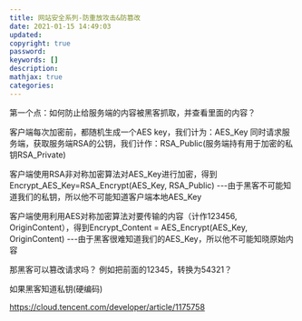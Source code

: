 ```yaml
---
title: 网站安全系列-防重放攻击&防篡改
date: 2021-01-15 14:49:03
updated:
copyright: true
password:
keywords: []
description: 
mathjax: true
categories:
---
```


第一个点：如何防止给服务端的内容被黑客抓取，并查看里面的内容？

客户端每次加密前，都随机生成一个AES key，我们计为：AES_Key
同时请求服务端，获取服务端RSA的公钥，我们计作：RSA_Public(服务端持有用于加密的私钥RSA_Private)

客户端使用RSA非对称加密算法对AES_Key进行加密，得到Encrypt_AES_Key=RSA_Encrypt(AES_Key, RSA_Public) ---由于黑客不可能知道我们的私钥，所以他不可能知道客户端本地AES_Key

客户端使用利用AES对称加密算法对要传输的内容（计作123456, OriginContent），得到Encrypt_Content = AES_Encrypt(AES_Key, OriginContent) ---由于黑客很难知道我们的AES_Key，所以他不可能知晓原始内容

那黑客可以篡改请求吗？
例如把前面的12345，转换为54321？

如果黑客知道私钥(硬编码)

https://cloud.tencent.com/developer/article/1175758